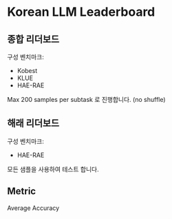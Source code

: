 # Korean LLM Leaderboard

## 종합 리더보드

구성 벤치마크:

- Kobest
- KLUE
- HAE-RAE

Max 200 samples per subtask 로 진행합니다. (no shuffle)

## 해래 리더보드

구성 벤치마크:

- HAE-RAE

모든 샘플을 사용하여 테스트 합니다.

## Metric

Average Accuracy
